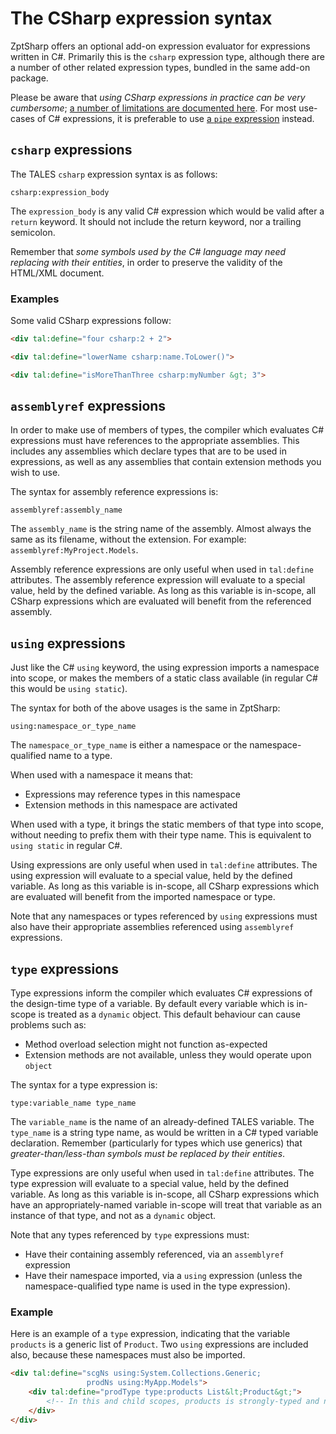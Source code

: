# The CSharp expression syntax
ZptSharp offers an optional add-on expression evaluator for expressions written in C#. Primarily this is the `csharp` expression type, although there are a number of other related expression types, bundled in the same add-on package.

Please be aware that *using CSharp expressions in practice can be very cumbersome*; [a number of limitations are documented here]. For most use-cases of C# expressions, it is preferable to use [a `pipe` expression] instead.

[a number of limitations are documented here]: CSharpExpressionLimitations.md
[a `pipe` expression]: PipeExpressions.md

## `csharp` expressions
The TALES `csharp` expression syntax is as follows:

```
csharp:expression_body
```

The `expression_body` is any valid C# expression which would be valid after a `return` keyword. It should not include the return keyword, nor a trailing semicolon.

Remember that *some symbols used by the C# language may need replacing with their entities*, in order to preserve the validity of the HTML/XML document.

### Examples
Some valid CSharp expressions follow:

```html
<div tal:define="four csharp:2 + 2">

<div tal:define="lowerName csharp:name.ToLower()">

<div tal:define="isMoreThanThree csharp:myNumber &gt; 3">
```

## `assemblyref` expressions
In order to make use of members of types, the compiler which evaluates C# expressions must have references to the appropriate assemblies. This includes any assemblies which declare types that are to be used in expressions, as well as any assemblies that contain extension methods you wish to use.

The syntax for assembly reference expressions is:

```
assemblyref:assembly_name
```

The `assembly_name` is the string name of the assembly. Almost always the same as its filename, without the extension. For example: `assemblyref:MyProject.Models`.

Assembly reference expressions are only useful when used in `tal:define` attributes. The assembly reference expression will evaluate to a special value, held by the defined variable. As long as this variable is in-scope, all CSharp expressions which are evaluated will benefit from the referenced assembly.

## `using` expressions
Just like the C# `using` keyword, the using expression imports a namespace into scope, or makes the members of a static class available (in regular C# this would be `using static`).

The syntax for both of the above usages is the same in ZptSharp:

```
using:namespace_or_type_name
```

The `namespace_or_type_name` is either a namespace or the namespace-qualified name to a type.

When used with a namespace it means that:

* Expressions may reference types in this namespace
* Extension methods in this namespace are activated

When used with a type, it brings the static members of that type into scope, without needing to prefix them with their type name. This is equivalent to `using static` in regular C#.

Using expressions are only useful when used in `tal:define` attributes. The using expression will evaluate to a special value, held by the defined variable. As long as this variable is in-scope, all CSharp expressions which are evaluated will benefit from the imported namespace or type.

Note that any namespaces or types referenced by `using` expressions must also have their appropriate assemblies referenced using `assemblyref` expressions.

## `type` expressions
Type expressions inform the compiler which evaluates C# expressions of the design-time type of a variable. By default every variable which is in-scope is treated as a `dynamic` object. This default behaviour can cause problems such as:

* Method overload selection might not function as-expected
* Extension methods are not available, unless they would operate upon `object`

The syntax for a type expression is:

```
type:variable_name type_name
```

The `variable_name` is the name of an already-defined TALES variable. The `type_name` is a string type name, as would be written in a C# typed variable declaration. Remember (particularly for types which use generics) that *greater-than/less-than symbols must be replaced by their entities*.

Type expressions are only useful when used in `tal:define` attributes. The type expression will evaluate to a special value, held by the defined variable. As long as this variable is in-scope, all CSharp expressions which have an appropriately-named variable in-scope will treat that variable as an instance of that type, and not as a `dynamic` object.

Note that any types referenced by `type` expressions must:

* Have their containing assembly referenced, via an `assemblyref` expression
* Have their namespace imported, via a `using` expression (unless the namespace-qualified type name is used in the type expression).

### Example
Here is an example of a `type` expression, indicating that the variable `products` is a generic list of `Product`. Two `using` expressions are included also, because these namespaces must also be imported.

```html
<div tal:define="scgNs using:System.Collections.Generic;
                 prodNs using:MyApp.Models">
    <div tal:define="prodType type:products List&lt;Product&gt;">
        <!-- In this and child scopes, products is strongly-typed and not dynamic -->
    </div>
</div>
```